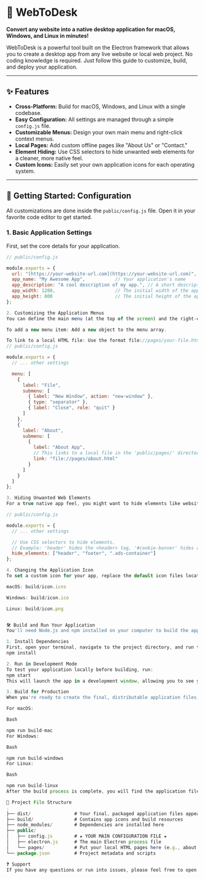 # 🚀 WebToDesk

**Convert any website into a native desktop application for macOS, Windows, and Linux in minutes!**

WebToDesk is a powerful tool built on the Electron framework that allows you to create a desktop app from any live website or local web project. No coding knowledge is required. Just follow this guide to customize, build, and deploy your application.

---

## ✨ Features

* **Cross-Platform:** Build for macOS, Windows, and Linux with a single codebase.
* **Easy Configuration:** All settings are managed through a simple `config.js` file.
* **Customizable Menus:** Design your own main menu and right-click context menus.
* **Local Pages:** Add custom offline pages like "About Us" or "Contact."
* **Element Hiding:** Use CSS selectors to hide unwanted web elements for a cleaner, more native feel.
* **Custom Icons:** Easily set your own application icons for each operating system.

---

## 🔧 Getting Started: Configuration

All customizations are done inside the `public/config.js` file. Open it in your favorite code editor to get started.

### **1. Basic Application Settings**

First, set the core details for your application.

```javascript
// public/config.js

module.exports = {
  url: "[https://your-website-url.com](https://your-website-url.com)", // The URL of the website you want to convert
  app_name: "My Awesome App",           // Your application's name
  app_description: "A cool description of my app.", // A short description
  app_width: 1280,                      // The initial width of the app window
  app_height: 800                       // The initial height of the app window
};

2. Customizing the Application Menus
You can define the main menu (at the top of the screen) and the right-click context menu.

To add a new menu item: Add a new object to the menu array.

To link to a local HTML file: Use the format file://pages/your-file.html.
// public/config.js

module.exports = {
  // ... other settings

  menu: [
    {
      label: "File",
      submenu: [
        { label: "New Window", action: "new-window" },
        { type: "separator" },
        { label: "Close", role: "quit" }
      ]
    },
    {
      label: "About",
      submenu: [
        {
          label: "About App",
          // This links to a local file in the 'public/pages/' directory
          link: "file://pages/about.html"
        }
      ]
    }
  ]
};

3. Hiding Unwanted Web Elements
For a true native app feel, you might want to hide elements like website headers, footers, or ads. Add CSS selectors to the hide_elements array.

// public/config.js

module.exports = {
  // ... other settings

  // Use CSS selectors to hide elements.
  // Example: 'header' hides the <header> tag, '#cookie-banner' hides an element with id="cookie-banner"
  hide_elements: ["header", "footer", ".ads-container"]
};

4. Changing the Application Icon
To set a custom icon for your app, replace the default icon files located in the build/ directory.

macOS: build/icon.icns

Windows: build/icon.ico

Linux: build/icon.png


🛠️ Build and Run Your Application
You'll need Node.js and npm installed on your computer to build the app.

1. Install Dependencies
First, open your terminal, navigate to the project directory, and run this command to install all the necessary packages.
npm install

2. Run in Development Mode
To test your application locally before building, run:
npm start
This will launch the app in a development window, allowing you to see your changes live.

3. Build for Production
When you're ready to create the final, distributable application files, use the following commands:

For macOS:

Bash

npm run build-mac
For Windows:

Bash

npm run build-windows
For Linux:

Bash

npm run build-linux
After the build process is complete, you will find the application files inside the dist/ directory, ready to be shared and installed!

📂 Project File Structure
.
├── dist/                # Your final, packaged application files appear here
├── build/               # Contains app icons and build resources
├── node_modules/        # Dependencies are installed here
├── public/
│   ├── config.js        # ★ YOUR MAIN CONFIGURATION FILE ★
│   ├── electron.js      # The main Electron process file
│   └── pages/           # Put your local HTML pages here (e.g., about.html)
└── package.json         # Project metadata and scripts

❓ Support
If you have any questions or run into issues, please feel free to open an issue on this repository or contact us at zarachtech@gmail.com
